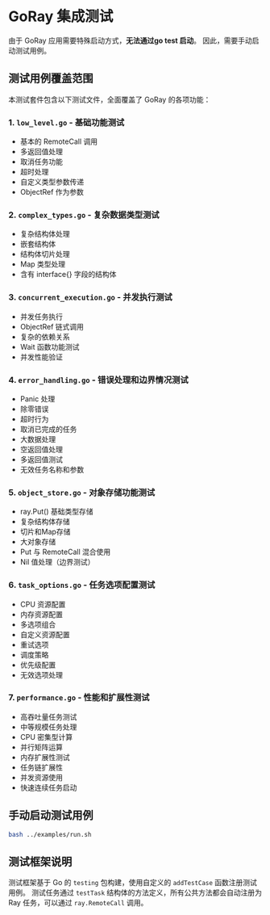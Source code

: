 # GoRay 集成测试

由于 GoRay 应用需要特殊启动方式，**无法通过go test 启动**。
因此，需要手动启动测试用例。

## 测试用例覆盖范围

本测试套件包含以下测试文件，全面覆盖了 GoRay 的各项功能：

### 1. `low_level.go` - 基础功能测试
- 基本的 RemoteCall 调用
- 多返回值处理
- 取消任务功能
- 超时处理
- 自定义类型参数传递
- ObjectRef 作为参数

### 2. `complex_types.go` - 复杂数据类型测试
- 复杂结构体处理
- 嵌套结构体
- 结构体切片处理
- Map 类型处理
- 含有 interface{} 字段的结构体

### 3. `concurrent_execution.go` - 并发执行测试
- 并发任务执行
- ObjectRef 链式调用
- 复杂的依赖关系
- Wait 函数功能测试
- 并发性能验证

### 4. `error_handling.go` - 错误处理和边界情况测试
- Panic 处理
- 除零错误
- 超时行为
- 取消已完成的任务
- 大数据处理
- 空返回值处理
- 多返回值测试
- 无效任务名称和参数

### 5. `object_store.go` - 对象存储功能测试
- ray.Put() 基础类型存储
- 复杂结构体存储
- 切片和Map存储
- 大对象存储
- Put 与 RemoteCall 混合使用
- Nil 值处理（边界测试）

### 6. `task_options.go` - 任务选项配置测试
- CPU 资源配置
- 内存资源配置
- 多选项组合
- 自定义资源配置
- 重试选项
- 调度策略
- 优先级配置
- 无效选项处理

### 7. `performance.go` - 性能和扩展性测试
- 高吞吐量任务测试
- 中等规模任务处理
- CPU 密集型计算
- 并行矩阵运算
- 内存扩展性测试
- 任务链扩展性
- 并发资源使用
- 快速连续任务启动

## 手动启动测试用例

```bash
bash ../examples/run.sh
```

## 测试框架说明

测试框架基于 Go 的 `testing` 包构建，使用自定义的 `addTestCase` 函数注册测试用例。
测试任务通过 `testTask` 结构体的方法定义，所有公共方法都会自动注册为 Ray 任务，可以通过 `ray.RemoteCall` 调用。

